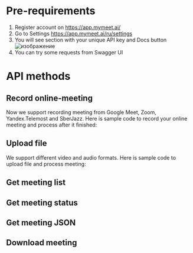 # Pre-requirements
1) Register account on https://app.mymeet.ai/
2) Go to Settings https://app.mymeet.ai/ru/settings
3) You will see section with your unique API key and Docs button
![изображение](https://github.com/MyMeetAI/API-Docs/assets/23313519/7b72261c-b4d3-462e-a6cf-1412df19b786)
4) You can try some requests from Swagger UI

# API methods
## Record online-meeting
Now we support recording meeting from Google Meet, Zoom, Yandex.Telemost and SberJazz.
Here is sample code to record your online meeting and process after it finished:


## Upload file
We support different video and audio formats. 
Here is sample code to upload file and process meeting:

## Get meeting list

## Get meeting status

## Get meeting JSON

## Download meeting
